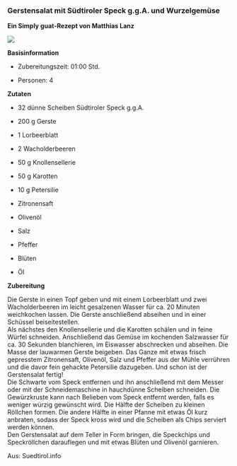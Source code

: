 ### Gerstensalat mit Südtiroler Speck g.g.A. und Wurzelgemüse

**Ein Simply guat-Rezept von Matthias Lanz**

![](/content/22/22_Media/media/image1.png)

**Basisinformation**

-   Zubereitungszeit: 01:00 Std.

-   Personen: 4

**Zutaten**

-   32 dünne Scheiben Südtiroler Speck g.g.A.

-   200 g Gerste

-   1 Lorbeerblatt

-   2 Wacholderbeeren

-   50 g Knollensellerie

-   50 g Karotten

-   10 g Petersilie

-   Zitronensaft

-   Olivenöl

-   Salz

-   Pfeffer

-   Blüten

-   Öl

**Zubereitung**

Die Gerste in einen Topf geben und mit einem Lorbeerblatt und zwei
Wacholderbeeren im leicht gesalzenen Wasser für ca. 20 Minuten
weichkochen lassen. Die Gerste anschließend abseihen und in einer
Schüssel beiseitestellen.\
Als nächstes den Knollensellerie und die Karotten schälen und in feine
Würfel schneiden. Anschließend das Gemüse im kochenden Salzwasser für
ca. 30 Sekunden blanchieren, im Eiswasser abschrecken und abseihen. Die
Masse der lauwarmen Gerste beigeben. Das Ganze mit etwas frisch
gepresstem Zitronensaft, Olivenöl, Salz und Pfeffer aus der Mühle
verrühren und die davor fein gehackte Petersilie dazugeben. Und schon
ist der Gerstensalat fertig!\
Die Schwarte vom Speck entfernen und ihn anschließend mit dem Messer
oder mit der Schneidemaschine in hauchdünne Scheiben schneiden. Die
Gewürzkruste kann nach Belieben vom Speck entfernt werden, falls es
weniger würzig gewünscht wird. Die Hälfte der Scheiben zu kleinen
Röllchen formen. Die andere Hälfte in einer Pfanne mit etwas Öl kurz
anbraten, sodass der Speck kross wird und die Scheiben als Chips
serviert werden können.\
Den Gerstensalat auf dem Teller in Form bringen, die Speckchips und
Speckröllchen darauflegen und mit etwas Blüten und Olivenöl garnieren.

Aus: Suedtirol.info
